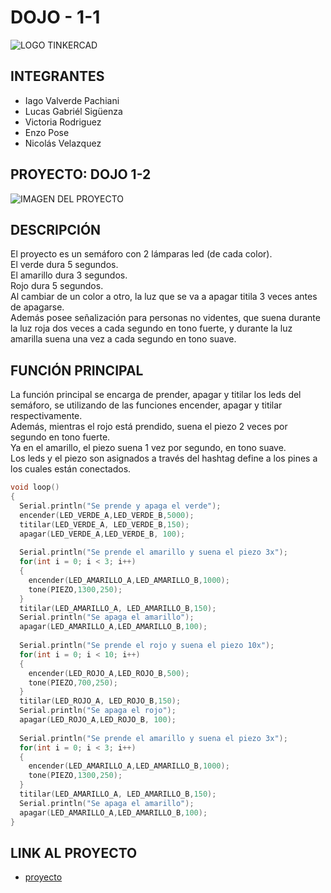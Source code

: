# DOJO - 1-1 

![LOGO TINKERCAD](https://github.com/iagovalverde/EjemploDocumentacion/blob/main/img/ArduinoTinkercad.jpg)

## INTEGRANTES
* Iago Valverde Pachiani
* Lucas Gabriél Sigüenza
* Victoria Rodriguez  
* Enzo Pose
* Nicolás Velazquez


## PROYECTO: DOJO 1-2

![IMAGEN DEL PROYECTO](https://i.im.ge/2023/04/25/LbqHzC.dojo-1-1-tinkercad.jpg)

## DESCRIPCIÓN

El proyecto es un semáforo con 2 lámparas led (de cada color). <br/>
El verde dura 5 segundos. <br/>
El amarillo dura 3 segundos. <br/>
Rojo dura 5 segundos. <br/>
Al cambiar de un color a otro, la luz que se va a apagar titila 3 veces antes de apagarse. <br/>
Además posee señalización para personas no videntes, que suena durante la luz roja dos veces a cada segundo en tono fuerte, y durante la luz amarilla suena una vez a cada segundo en tono suave.



## FUNCIÓN PRINCIPAL

La función principal se encarga de prender, apagar y titilar los leds del semáforo, se utilizando de las funciones encender, apagar y titilar respectivamente. <br/>
Además, mientras el rojo está prendido, suena el piezo 2 veces por segundo en tono fuerte. <br/>
Ya en el amarillo, el piezo suena 1 vez por segundo, en tono suave. <br/>
Los leds y el piezo son asignados a través del hashtag define a los pines a los cuales están conectados.

```C++ 
void loop()
{
  Serial.println("Se prende y apaga el verde");
  encender(LED_VERDE_A,LED_VERDE_B,5000);
  titilar(LED_VERDE_A, LED_VERDE_B,150);
  apagar(LED_VERDE_A,LED_VERDE_B, 100);
  
  Serial.println("Se prende el amarillo y suena el piezo 3x");
  for(int i = 0; i < 3; i++)
  {
  	encender(LED_AMARILLO_A,LED_AMARILLO_B,1000);
    tone(PIEZO,1300,250);
  }
  titilar(LED_AMARILLO_A, LED_AMARILLO_B,150);
  Serial.println("Se apaga el amarillo");
  apagar(LED_AMARILLO_A,LED_AMARILLO_B,100);
  
  Serial.println("Se prende el rojo y suena el piezo 10x");
  for(int i = 0; i < 10; i++)
  {
    encender(LED_ROJO_A,LED_ROJO_B,500);
    tone(PIEZO,700,250);
  }
  titilar(LED_ROJO_A, LED_ROJO_B,150);
  Serial.println("Se apaga el rojo");
  apagar(LED_ROJO_A,LED_ROJO_B, 100);
  
  Serial.println("Se prende el amarillo y suena el piezo 3x");
  for(int i = 0; i < 3; i++)
  {
  	encender(LED_AMARILLO_A,LED_AMARILLO_B,1000);
    tone(PIEZO,1300,250);
  }
  titilar(LED_AMARILLO_A, LED_AMARILLO_B,150);
  Serial.println("Se apaga el amarillo");
  apagar(LED_AMARILLO_A,LED_AMARILLO_B,100);
}

```

## LINK AL PROYECTO

* [proyecto](https://www.tinkercad.com/things/bSodF9HUHMo-copy-of-iago-valverde-pachiani-dojo-1-1-div-1d-/editel?sharecode=5ifOxkhpneCqJQT8QICxtyKw2u61xc9nHbyFyQQ5LXA)

